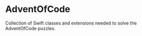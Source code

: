 # AdventOfCode

Collection of Swift classes and extensions needed to solve the AdventOfCode puzzles.
